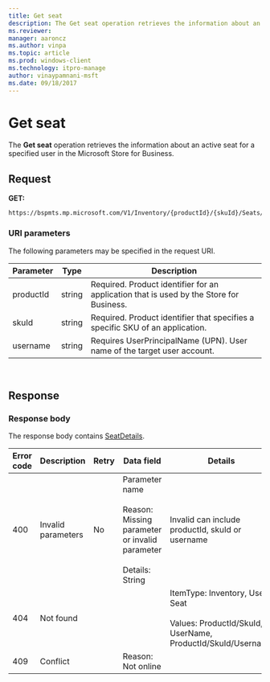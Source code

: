 ```yaml
---
title: Get seat
description: The Get seat operation retrieves the information about an active seat for a specified user in the Microsoft Store for Business.
ms.reviewer: 
manager: aaroncz
ms.author: vinpa
ms.topic: article
ms.prod: windows-client
ms.technology: itpro-manage
author: vinaypamnani-msft
ms.date: 09/18/2017
---
```


# Get seat

The **Get seat** operation retrieves the information about an active seat for a specified user in the Microsoft Store for Business.

## Request

**GET:**

```http
https://bspmts.mp.microsoft.com/V1/Inventory/{productId}/{skuId}/Seats/{username}
```

### URI parameters

The following parameters may be specified in the request URI.

|Parameter|Type|Description|
|--- |--- |--- |
|productId|string|Required. Product identifier for an application that is used by the Store for Business.|
|skuId|string|Required. Product identifier that specifies a specific SKU of an application.|
|username|string|Requires UserPrincipalName (UPN). User name of the target user account.|

 
## Response

### Response body

The response body contains [SeatDetails](data-structures-windows-store-for-business.md#seatdetails).

|Error code|Description|Retry|Data field|Details|
|--- |--- |--- |--- |--- |
|400|Invalid parameters|No|Parameter name <br/><br/>Reason: Missing parameter or invalid parameter<br/><br/>Details: String|Invalid can include productId, skuId or username|
|404|Not found|||ItemType: Inventory, User, Seat<br/><br/>Values: ProductId/SkuId, UserName, ProductId/SkuId/Username|
|409|Conflict||Reason: Not online||
